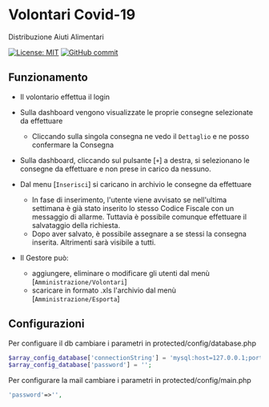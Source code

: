 # Volontari Covid-19
Distribuzione Aiuti Alimentari

[![License: MIT](https://img.shields.io/badge/License-MIT-yellow.svg)](https://github.com/napoliblockchain/volontaricovid/blob/master/LICENSE) [![GitHub commit](https://img.shields.io/github/last-commit/napoliblockchain/volontaricovid)](https://github.com/napoliblockchain/volontaricovid/commits/master)


## Funzionamento
- Il volontario effettua il login
- Sulla dashboard vengono visualizzate le proprie consegne selezionate da effettuare
  - Cliccando sulla singola consegna ne vedo il `Dettaglio` e ne posso confermare la Consegna


- Sulla dashboard, cliccando sul pulsante [`+`] a destra, si selezionano le consegne da effettuare
e non prese in carico da nessuno.

- Dal menu [`Inserisci`] si caricano in archivio le consegne da effettuare
  - In fase di inserimento, l'utente viene avvisato se nell'ultima settimana è già stato inserito lo stesso Codice Fiscale con un messaggio di allarme. Tuttavia è possibile comunque effettuare il salvataggio della richiesta.
  - Dopo aver salvato, è possibile assegnare a se stessi la consegna inserita. Altrimenti sarà visibile a tutti.


- Il Gestore può:
    - aggiungere, eliminare o modificare gli utenti dal menù [`Amministrazione/Volontari`]
    - scaricare in formato .xls l'archivio dal menù [`Amministrazione/Esporta`]





## Configurazioni
Per configuare il db cambiare i parametri in protected/config/database.php

```php
$array_config_database['connectionString'] = 'mysql:host=127.0.0.1;port=3306;dbname=';
$array_config_database['password'] = '';
```

Per configurare la mail cambiare i parametri in protected/config/main.php

```php
'password'=>'',
```
